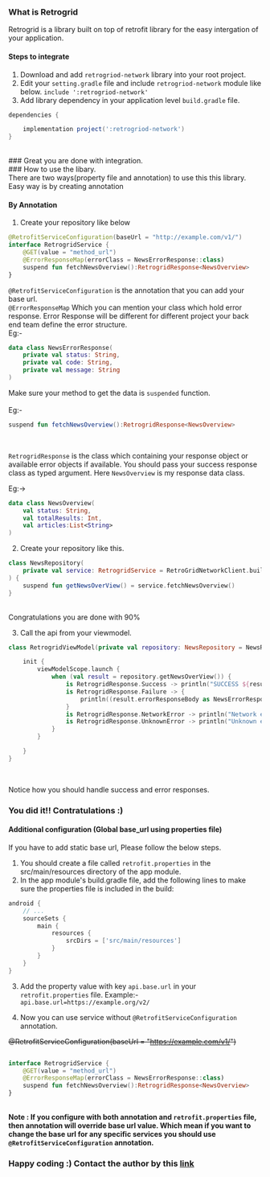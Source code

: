 ### What is Retrogrid

Retrogrid is a library built on top of retrofit library for the easy intergation of your application.

#### Steps to integrate

1. Download and add `retrogriod-network` library into your root project.
2. Edit your `setting.gradle` file and include `retrogriod-network` module like below.
   `include ':retrogriod-network'`
3. Add library dependency in your application level `build.gradle` file.
```gradle
dependencies {

    implementation project(':retrogriod-network')
}
```
<br>
### Great you are done with integration.

<br/>
### How to use the libary. <br>
There are two ways(property file and annotation) to use this this library. Easy way is by creating annotation

#### By Annotation
1. Create your repository like below

```kotlin
@RetrofitServiceConfiguration(baseUrl = "http://example.com/v1/")
interface RetrogridService {
    @GET(value = "method_url")
    @ErrorResponseMap(errorClass = NewsErrorResponse::class)
    suspend fun fetchNewsOverview():RetrogridResponse<NewsOverview>
}
```

`@RetrofitServiceConfiguration` is the annotation that you can add your base url. <br>
`@ErrorResponseMap` Which you can mention your class which hold error response. Error Response will be different for different project your back end team define the error structure.<br>
Eg:- 
```kotlin
data class NewsErrorResponse(
    private val status: String,
    private val code: String,
    private val message: String
)
```
Make sure your method to get the data is `suspended` function. 
<br><br> Eg:-

```kotlin
suspend fun fetchNewsOverview():RetrogridResponse<NewsOverview>
```
<br>

`RetrogridResponse` is the class which containing your response object or available error objects if available. You should pass your success response class as typed argument. Here `NewsOverview` is my response data class.

Eg:->
```kotlin
data class NewsOverview(
    val status: String,
    val totalResults: Int,
    val articles:List<String>
)
```

2. Create your repository like this.

```kotlin
class NewsRepository(
    private val service: RetrogridService = RetroGridNetworkClient.buildService(RetrogridService::class.java)
) {
    suspend fun getNewsOverView() = service.fetchNewsOverview()
}
```

<br> Congratulations you are done with 90%

3. Call the api from your viewmodel.

```kotlin
class RetrogridViewModel(private val repository: NewsRepository = NewsRepository()) : ViewModel() {

    init {
        viewModelScope.launch {
            when (val result = repository.getNewsOverView()) {
                is RetrogridResponse.Success -> println("SUCCESS ${result.responseBody}")
                is RetrogridResponse.Failure -> {
                    println((result.errorResponseBody as NewsErrorResponse).toString())
                }
                is RetrogridResponse.NetworkError -> println("Network error : "+result.errorMessage)
                is RetrogridResponse.UnknownError -> println("Unknown error : "+result.errorMessage)
            }
        }

    }
}
```

<br>

Notice how you should handle success and error responses.

### You did it!! Contratulations :)

#### Additional configuration (Global base_url using properties file)

If you have to add static base url, Please follow the below steps.
1. You should create a file called `retrofit.properties` in the src/main/resources directory of the app module.
2. In the app module's build.gradle file, add the following lines to make sure the properties file is included in the build:

```gradle
android {
    // ...
    sourceSets {
        main {
            resources {
                srcDirs = ['src/main/resources']
            }
        }
    }
}
```

3. Add the property value with key `api.base.url` in your `retrofit.properties` file. Example:-
`api.base.url=https://example.org/v2/`

4. Now you can use service without `@RetrofitServiceConfiguration` annotation. 

~~@RetrofitServiceConfiguration(baseUrl = "https://example.com/v1/")~~
```kotlin

interface RetrogridService {
    @GET(value = "method_url")
    @ErrorResponseMap(errorClass = NewsErrorResponse::class)
    suspend fun fetchNewsOverview():RetrogridResponse<NewsOverview>
}
```


<br><b>Note : If you configure with both annotation and `retrofit.properties` file, then annotation will override base url value. Which mean if you want to change the base url for any specific services you should use `@RetrofitServiceConfiguration` annotation.


### Happy coding :) Contact the author by this [link](https://www.linkedin.com/in/deepu-george-jacob-76753358/)


